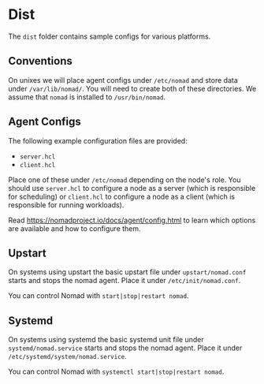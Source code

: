 # Dist

The `dist` folder contains sample configs for various platforms.

## Conventions

On unixes we will place agent configs under `/etc/nomad` and store data under `/var/lib/nomad/`. You will need to create both of these directories. We assume that `nomad` is installed to `/usr/bin/nomad`.

## Agent Configs

The following example configuration files are provided:

- `server.hcl`
- `client.hcl`

Place one of these under `/etc/nomad` depending on the node's role. You should use `server.hcl` to configure a node as a server (which is responsible for scheduling) or `client.hcl` to configure a node as a client (which is responsible for running workloads).

Read <https://nomadproject.io/docs/agent/config.html> to learn which options are available and how to configure them.

## Upstart

On systems using upstart the basic upstart file under `upstart/nomad.conf` starts and stops the nomad agent. Place it under `/etc/init/nomad.conf`.

You can control Nomad with `start|stop|restart nomad`.

## Systemd

On systems using systemd the basic systemd unit file under `systemd/nomad.service` starts and stops the nomad agent. Place it under `/etc/systemd/system/nomad.service`.

You can control Nomad with `systemctl start|stop|restart nomad`.